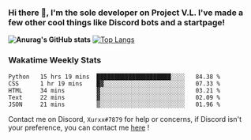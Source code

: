 ### Hi there 👋, I'm the sole developer on Project V.L. I've made a few other cool things like Discord bots and a startpage!
**![Anurag's GitHub stats](https://github-readme-stats.vercel.app/api?username=5late&count_private=true&show_icons=true&theme=tokyonight)**
[![Top Langs](https://github-readme-stats.vercel.app/api/top-langs/?username=5late&theme=ayu-mirage)](https://github.com/anuraghazra/github-readme-stats)

### Wakatime Weekly Stats

<!--START_SECTION:waka-->
```text
Python   15 hrs 19 mins  █████████████████████░░░░   84.38 % 
CSS      1 hr 19 mins    █▓░░░░░░░░░░░░░░░░░░░░░░░   07.33 % 
HTML     34 mins         ▓░░░░░░░░░░░░░░░░░░░░░░░░   03.21 % 
Text     22 mins         ▓░░░░░░░░░░░░░░░░░░░░░░░░   02.09 % 
JSON     21 mins         ▒░░░░░░░░░░░░░░░░░░░░░░░░   01.96 % 
```
<!--END_SECTION:waka-->

Contact me on Discord, ``Xurxx#7879`` for help or concerns, if Discord isn't your preference, you can contact me [here](https://github.com/5late/5late/issues) !
